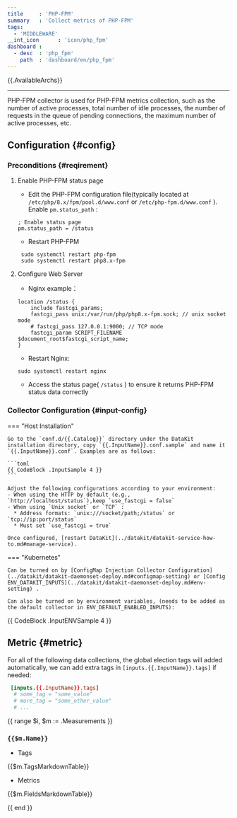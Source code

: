 ```yaml
---
title     : 'PHP-FPM'
summary   : 'Collect metrics of PHP-FPM'
tags:
  - 'MIDDLEWARE'
__int_icon      : 'icon/php_fpm'
dashboard :
  - desc  : 'php_fpm'
    path  : 'dashboard/en/php_fpm'
---
```


{{.AvailableArchs}}

---

PHP-FPM collector is used for PHP-FPM metrics collection, such as the number of active processes, total number of idle processes, the number of requests in the queue of pending connections, the maximum number of active processes, etc.

## Configuration {#config}

### Preconditions {#reqirement}

1. Enable PHP-FPM status page

    - Edit the PHP-FPM configuration file(typically located at `/etc/php/8.x/fpm/pool.d/www.conf` or `/etc/php-fpm.d/www.conf` ). Enable `pm.status_path` :

    ```shell
    ; Enable status page
    pm.status_path = /status
   ```

    - Restart PHP-FPM

   ```shell
    sudo systemctl restart php-fpm
    sudo systemctl restart php8.x-fpm 
    ```

2. Configure Web Server

    - Nginx example：

    ```nginx
    location /status {
        include fastcgi_params;
        fastcgi_pass unix:/var/run/php/php8.x-fpm.sock; // unix socket mode
        # fastcgi_pass 127.0.0.1:9000; // TCP mode
        fastcgi_param SCRIPT_FILENAME $document_root$fastcgi_script_name;
    }
    ```

    - Restart Nginx:

    ```shell
    sudo systemctl restart nginx
    ```

    - Access the status page( `/status` ) to ensure it returns PHP-FPM status data correctly

### Collector Configuration {#input-config}
<!-- markdownlint-disable MD046 -->
=== "Host Installation"

    Go to the `conf.d/{{.Catalog}}` directory under the DataKit installation directory, copy `{{.InputName}}.conf.sample` and name it `{{.InputName}}.conf`. Examples are as follows:

    ```toml
    {{ CodeBlock .InputSample 4 }}
    ```

    Adjust the following configurations according to your environment:
    - When using the HTTP by default (e.g., `http://localhost/status`),keep `use_fastcgi = false`
    - When using `Unix socket` or `TCP` :
      * Address formats: `unix:///socket/path;/status` or `tcp://ip:port/status`
      * Must set `use_fastcgi = true`

    Once configured, [restart DataKit](../datakit/datakit-service-how-to.md#manage-service).

=== "Kubernetes"

    Can be turned on by [ConfigMap Injection Collector Configuration](../datakit/datakit-daemonset-deploy.md#configmap-setting) or [Config ENV_DATAKIT_INPUTS](../datakit/datakit-daemonset-deploy.md#env-setting) .

    Can also be turned on by environment variables, (needs to be added as the default collector in ENV_DEFAULT_ENABLED_INPUTS):
    
{{ CodeBlock .InputENVSample 4 }}

<!-- markdownlint-enable -->

## Metric {#metric}

For all of the following data collections, the global election tags will added automatically, we can add extra tags in `[inputs.{{.InputName}}.tags]` if needed:

``` toml
 [inputs.{{.InputName}}.tags]
  # some_tag = "some_value"
  # more_tag = "some_other_value"
  # ...
```

{{ range $i, $m := .Measurements }}

### `{{$m.Name}}`

- Tags

{{$m.TagsMarkdownTable}}

- Metrics

{{$m.FieldsMarkdownTable}}

{{ end }}
